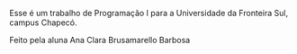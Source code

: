 Esse é um trabalho de Programação I para a Universidade da Fronteira Sul, campus Chapecó.

Feito pela aluna Ana Clara Brusamarello Barbosa 
